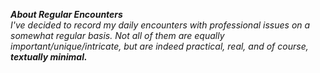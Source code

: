 ***About Regular Encounters***  
*I've decided to record my daily encounters with professional issues on a somewhat regular basis. Not all of them are equally important/unique/intricate, but are indeed practical, real, and of course,* ***textually minimal.***
